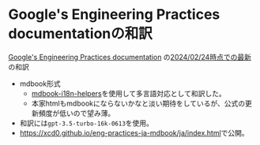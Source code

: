 # Google's Engineering Practices documentationの和訳

[Google's Engineering Practices documentation](https://google.github.io/eng-practices/)
の[2024/02/24時点での最新](https://github.com/google/eng-practices/commit/82e7d4b47aa4e7401eeb5566e4234c2840e828a1)の和訳

- mdbook形式
	- [mdbook-i18n-helpers](https://github.com/google/mdbook-i18n-helpers)を使用して多言語対応として和訳した。
	- 本家htmlもmdbookにならないかなと淡い期待をしているが、公式の更新頻度が低いので望み薄。
- 和訳には`gpt-3.5-turbo-16k-0613`を使用。
- <https://xcd0.github.io/eng-practices-ja-mdbook/ja/index.html>で公開。


